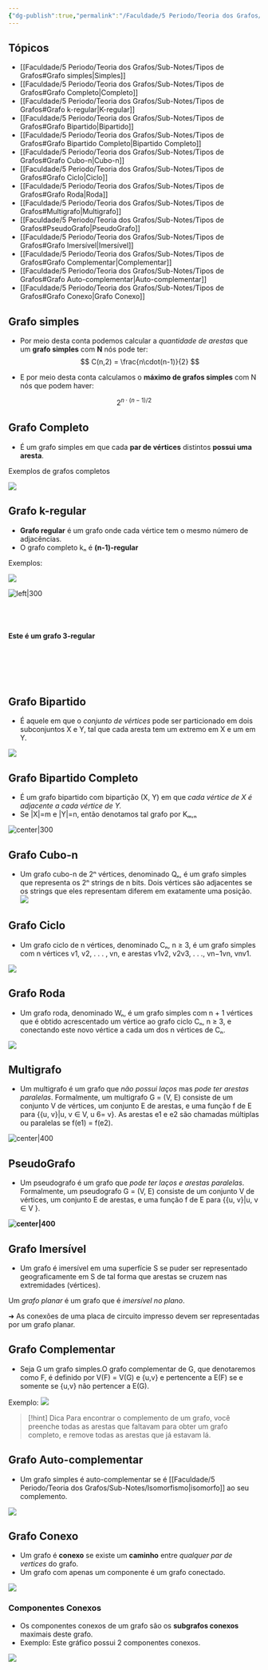```yaml
---
{"dg-publish":true,"permalink":"/Faculdade/5 Periodo/Teoria dos Grafos/Sub-Notes/Tipos de Grafos/","created":"2024-03-20T16:23:00.969-03:00"}
---
```


## Tópicos

- [[Faculdade/5 Periodo/Teoria dos Grafos/Sub-Notes/Tipos de Grafos#Grafo simples\|Simples]]
- [[Faculdade/5 Periodo/Teoria dos Grafos/Sub-Notes/Tipos de Grafos#Grafo Completo\|Completo]]
- [[Faculdade/5 Periodo/Teoria dos Grafos/Sub-Notes/Tipos de Grafos#Grafo k-regular\|K-regular]]
- [[Faculdade/5 Periodo/Teoria dos Grafos/Sub-Notes/Tipos de Grafos#Grafo Bipartido\|Bipartido]]
- [[Faculdade/5 Periodo/Teoria dos Grafos/Sub-Notes/Tipos de Grafos#Grafo Bipartido Completo\|Bipartido Completo]]
- [[Faculdade/5 Periodo/Teoria dos Grafos/Sub-Notes/Tipos de Grafos#Grafo Cubo-n\|Cubo-n]]
- [[Faculdade/5 Periodo/Teoria dos Grafos/Sub-Notes/Tipos de Grafos#Grafo Ciclo\|Ciclo]]
- [[Faculdade/5 Periodo/Teoria dos Grafos/Sub-Notes/Tipos de Grafos#Grafo Roda\|Roda]] 
- [[Faculdade/5 Periodo/Teoria dos Grafos/Sub-Notes/Tipos de Grafos#Multigrafo\|Multigrafo]]
- [[Faculdade/5 Periodo/Teoria dos Grafos/Sub-Notes/Tipos de Grafos#PseudoGrafo\|PseudoGrafo]]
- [[Faculdade/5 Periodo/Teoria dos Grafos/Sub-Notes/Tipos de Grafos#Grafo Imersível\|Imersível]]
- [[Faculdade/5 Periodo/Teoria dos Grafos/Sub-Notes/Tipos de Grafos#Grafo Complementar\|Complementar]]
- [[Faculdade/5 Periodo/Teoria dos Grafos/Sub-Notes/Tipos de Grafos#Grafo Auto-complementar\|Auto-complementar]]
- [[Faculdade/5 Periodo/Teoria dos Grafos/Sub-Notes/Tipos de Grafos#Grafo Conexo\|Grafo Conexo]]


## Grafo simples
- Por meio desta conta podemos calcular a *quantidade de arestas* que um **grafo simples** com **N** nós pode ter:
$$
C(n,2) =  \frac{n\cdot(n-1)}{2}
$$

- E por meio desta conta calculamos o **máximo de grafos simples** com N nós que podem haver:

$$
2^{n \cdot(n-1)/2}
$$

## Grafo Completo

- É um grafo simples em que cada **par de vértices** distintos **possui uma aresta**.

Exemplos de grafos completos 

![](https://i.imgur.com/CKaDw5I.png)

## Grafo k-regular

- **Grafo regular** é um grafo onde cada vértice tem o mesmo número de adjacências.
- O grafo completo kₙ é **(n-1)-regular**
   
Exemplos:

![](https://i.imgur.com/DpDLGpv.png)

![left|300](https://lh7-us.googleusercontent.com/KWmdB752vO91JQF4NsUK7XRldTTJMUZ3zEEnha9FYt_6YO6o4CCg5jYZS2zJucYzGcNHPlnXU__zxKQED2HR2aCyUZnn3smuw10hllXDxZwoPD3CIExlyoGpjaGZnyRgessahIuLKY4v9d6K_hq0nb_-lmkcGscS=s2048)  <br>  <br> <br>  <br> <br> **Este é um grafo 3-regular** 

<br>  <br><br>  <br>

## Grafo Bipartido

- É aquele em que o *conjunto de vértices* pode ser particionado em dois subconjuntos X e Y, tal que cada aresta tem um extremo em X e um em Y.

![](https://i.imgur.com/VQuiFUp.png)

## Grafo Bipartido Completo
- É um grafo bipartido com bipartição (X, Y) em que *cada vértice de X é adjacente a cada vértice de Y.*
- Se |X|=m e |Y|=n, então denotamos tal grafo por Kₘ,ₙ

![center|300](https://upload.wikimedia.org/wikipedia/commons/d/d6/Biclique_K_3_5.svg)

## Grafo Cubo-n
- Um grafo cubo-n de 2ⁿ vértices, denominado Qₙ, é um grafo simples que representa os 2ⁿ strings de n bits. Dois vértices são adjacentes se os strings que eles representam diferem em exatamente uma posição.
![](https://upload.wikimedia.org/wikipedia/commons/f/f8/Hypercubestar.svg)

## Grafo Ciclo
- Um grafo ciclo de n vértices, denominado Cₙ, n ≥ 3, é um grafo simples com n vértices v1, v2, . . . , vn, e arestas v1v2, v2v3, . . ., vn−1vn, vnv1.

![](https://i.imgur.com/WpjG2G7.png)

## Grafo Roda
- Um grafo roda, denominado Wₙ, é um grafo simples com n + 1 vértices que é obtido acrescentado um vértice ao grafo ciclo Cₙ, n ≥ 3, e conectando este novo vértice a cada um dos n vértices de Cₙ.

![](https://i.imgur.com/7nJRdvA.png)

## Multigrafo
- Um multigrafo é um grafo que *não possui laços* mas *pode ter arestas paralelas*. Formalmente, um multigrafo G = (V, E) consiste de um conjunto V de vértices, um conjunto E de arestas, e uma função f de E para {{u, v}|u, v ∈ V, u 6= v}. As arestas e1 e e2 são chamadas múltiplas ou paralelas se f(e1) = f(e2).

![center|400](https://lh7-us.googleusercontent.com/LlpdwSkquCNSE3R0cVSPYw8t_06KYyWz6v6YqAN5uVxBFd_K6_0R9e14kU6qI21Lt5uBhc1-jnuhxQLC89KT3qTBHq6boIkshaBqI1NhXC0FE5fV-1hGDRAfU8rM7fs15ZmOyRYoBzcgBPbUTB1Ay15H5C2z7gcq=s2048)

## PseudoGrafo
- Um pseudografo é um grafo que *pode ter laços e arestas paralelas*. Formalmente, um pseudografo G = (V, E) consiste de um conjunto V de vértices, um conjunto E de arestas, e uma função f de E para {{u, v}|u, v ∈ V }.

**![center|400](https://lh7-us.googleusercontent.com/tZa115TJasduS-E03AW3rZWtnuq24EA2xjY2F3oR08eRolZhR14V6OMK18WTTENqVAD8AUrkTDyKZLxOhJQfYO3eCWrFrNibMCgRIppPHf92yMniLv9vyunykrtX7ZRHGefqaeribs_Ul_jd3VAi_8aRee5qxOUR=s2048)**

## Grafo Imersível

- Um grafo é imersível em uma superfície S se puder ser representado geograficamente em S de tal forma que arestas se cruzem nas extremidades (vértices).

Um *grafo planar* é um grafo que é *imersível no plano*. 

➜ As conexões de uma placa de circuito impresso devem ser representadas por um grafo planar.

## Grafo Complementar
- Seja G um grafo simples.O grafo complementar de G, que denotaremos como F, é definido por V(F) = V(G) e {u,v} e pertencente a E(F) se e somente se {u,v} não pertencer a E(G).

Exemplo:
![]( https://upload.wikimedia.org/wikipedia/commons/2/2f/Petersen_graph_complement.svg)

> [!hint] Dica
> Para encontrar o complemento de um grafo, você preenche todas as arestas que faltavam para obter um grafo completo, e remove todas as arestas que já estavam lá.

## Grafo Auto-complementar
-  Um grafo simples é auto-complementar se é [[Faculdade/5 Periodo/Teoria dos Grafos/Sub-Notes/Isomorfismo\|isomorfo]] ao seu complemento. 
  
![](https://i.imgur.com/2BHnuHm.png)

## Grafo Conexo
- Um grafo é **conexo** se existe um **caminho** entre *qualquer par de vertices* do grafo.
- Um grafo com apenas um componente é um grafo conectado.

![](https://i.imgur.com/1nZCHXp.png)

### Componentes Conexos
- Os componentes conexos de um grafo são os **subgrafos conexos** maximais deste grafo.
- Exemplo: Este gráfico possui 2 componentes conexos.

![](https://i.imgur.com/H9wCORq.png)

